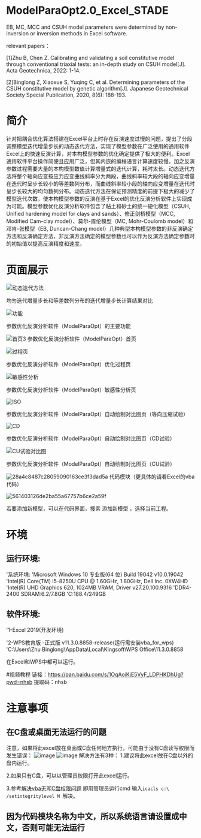# ModelParaOpt2.0_Excel_STADE
EB, MC, MCC and CSUH model parameters were determined by non-inversion or inversion methods in Excel software.

relevant papers：

[1]Zhu B, Chen Z. Calibrating and validating a soil constitutive model through conventional triaxial tests: an in-depth study on CSUH model[J]. Acta Geotechnica, 2022: 1-14.

[2]Binglong Z, Xiaoxue S, Yuqing C, et al. Determining parameters of the CSUH constitutive model by genetic algorithm[J]. Japanese Geotechnical Society Special Publication, 2020, 8(6): 188-193.
# 简介
针对把耦合优化算法搭建在Excel平台上时存在反演速度过慢的问题，提出了分段调整模型迭代增量步长的动态迭代方法，实现了模型参数在广泛使用的通用软件Excel上的快速反演计算，对本构模型参数的优化确定提供了极大的便利。Excel通用软件平台操作简便且应用广泛，但其内嵌的编程语言计算速度较慢，加之反演参数过程需要大量的本构模型数值计算增量式的迭代计算，耗时太长。动态迭代方法将整个轴向应变按应力应变曲线斜率分为两段，曲线斜率较大段的轴向应变增量在迭代时呈步长较小的等差数列分布，而曲线斜率较小段的轴向应变增量在迭代时呈步长较大的均匀数列分布。动态迭代方法在保证预测精度的前提下极大的减少了模型迭代次数，使本构模型参数的反演在基于Excel的优化反演分析软件上实现成为可能。模型参数优化反演分析软件包含了粘土和砂土的统一硬化模型（CSUH, Unified hardening model for clays and sands）、修正剑桥模型（MCC, Modified Cam-clay model）、莫尔-库伦模型（MC, Mohr-Coulomb model）和邓肯-张模型（EB, Duncan-Chang model）几种典型本构模型参数的非反演确定方法和反演确定方法，非反演方法确定的模型参数也可以作为反演方法确定参数时的初始值以提高反演精度和速度。


# 页面展示
![动态迭代方法](https://user-images.githubusercontent.com/21994802/187571489-902b125a-bfc8-4388-a81c-cfac1765ae4b.jpg)

均匀迭代增量步长和等差数列分布的迭代增量步长计算结果对比


![功能](https://user-images.githubusercontent.com/21994802/187573678-5f8c55a8-0b7d-49cc-807e-9e3eb8e3fb8a.png)

参数优化反演分析软件（ModelParaOpt）的主要功能



![首页3](https://user-images.githubusercontent.com/21994802/188268917-94a1389a-c398-4537-ad81-b53b6da95e34.png)
参数优化反演分析软件（ModelParaOpt）首页


![过程页](https://user-images.githubusercontent.com/21994802/187611586-00411bef-892d-4476-adaa-d2ab73316657.png)

参数优化反演分析软件（ModelParaOpt）优化过程页




![敏感性分析](https://user-images.githubusercontent.com/21994802/187572219-bf92a28c-c22f-46b1-abb5-b1145c5bd79a.png)

参数优化反演分析软件（ModelParaOpt）敏感性分析页





![ISO](https://user-images.githubusercontent.com/21994802/187572265-5445e287-d44a-4b9a-8f9c-41e90f2870cf.png)

参数优化反演分析软件（ModelParaOpt）自动绘制对比图页（等向压缩试验）




![CD](https://user-images.githubusercontent.com/21994802/187572373-b8007089-8071-4d75-a80b-da910d3a1ff3.png)

参数优化反演分析软件（ModelParaOpt）自动绘制对比图页（CD试验）




![CU试验对比图](https://user-images.githubusercontent.com/21994802/187572419-d870e147-0ebc-4f69-9be7-f7f257a8a477.png)

参数优化反演分析软件（ModelParaOpt）自动绘制对比图页（CU试验）


![28a4c8487c28059090163ce3f3dad5a](https://user-images.githubusercontent.com/21994802/187614889-3b67ce2c-0fb0-4ad6-a319-3a0ff6fe256e.jpg)
代码模块（更具体的请看Excel的vba代码）


 ![561403126de2ba55a67757b6ce2a59f](https://github.com/longbiscuit/ModelParaOpt2.0_Excel_STADE/assets/21994802/e32ebd3c-335f-4210-abbb-6bb315199ae9)

若要添加新模型，可以在代码界面，搜索 添加新模型 ，选择当前工程。

# 环境
## 运行环境:
'系统环境:
'Microsoft Windows 10 专业版(64 位) Build 19042 v10.0.19042
'Intel(R) Core(TM) i5-8250U CPU @ 1.60GHz, 1.80GHz, Dell Inc. 0XW4HD
'Intel(R) UHD Graphics 620, 1024MB VRAM, Driver v27.20.100.9316
'DDR4-2400 SDRAM:6.2/7.8GB
'C:188.4/249GB

## 软件环境:
'1-Excel 2019(开发环境)

'2-WPS教育版 -正式版 v11.3.0.8858-release(运行需安装vba_for_wps)
'C:\Users\Zhu Binglong\AppData\Local\Kingsoft\WPS Office\11.3.0.8858

在Excel和WPS中都可以运行。

#视频教程
链接：https://pan.baidu.com/s/1OqAoiKjE5VyF_LDPHKDhUg?pwd=nhsb 
提取码：nhsb 


# 注意事项
## 在C盘或桌面无法运行的问题
注意，如果将此excel放在桌面或C盘任何地方执行，可能由于没有C盘读写权限而发生错误：
![image](https://user-images.githubusercontent.com/21994802/197440367-b5a384d0-a939-4284-83ef-a5715bf96836.png)
![image](https://user-images.githubusercontent.com/21994802/197440461-cbf619dc-8928-4ba1-a98e-273310aac4bf.png)
解决方法有3种：
1.建议将此excel放在C盘以外的盘内运行。

2.如果只有C盘，可以以管理员权限打开此excel运行。

3.参考[解决vba无写C盘权限问题](https://blog.csdn.net/bobyeoh/article/details/9008005?spm=1001.2101.3001.6650.14&utm_medium=distribute.pc_relevant.none-task-blog-2%7Edefault%7EBlogCommendFromBaidu%7ERate-14-9008005-blog-88647398.pc_relevant_recovery_v2&depth_1-utm_source=distribute.pc_relevant.none-task-blog-2%7Edefault%7EBlogCommendFromBaidu%7ERate-14-9008005-blog-88647398.pc_relevant_recovery_v2&utm_relevant_index=14)
即用管理员运行cmd 输入`icacls c:\ /setintegritylevel M `解决。
## 因为代码模块名称为中文，所以系统语言请设置成中文，否则可能无法运行
